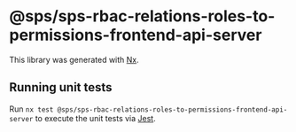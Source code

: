 # @sps/sps-rbac-relations-roles-to-permissions-frontend-api-server

This library was generated with [Nx](https://nx.dev).

## Running unit tests

Run `nx test @sps/sps-rbac-relations-roles-to-permissions-frontend-api-server` to execute the unit tests via [Jest](https://jestjs.io).
